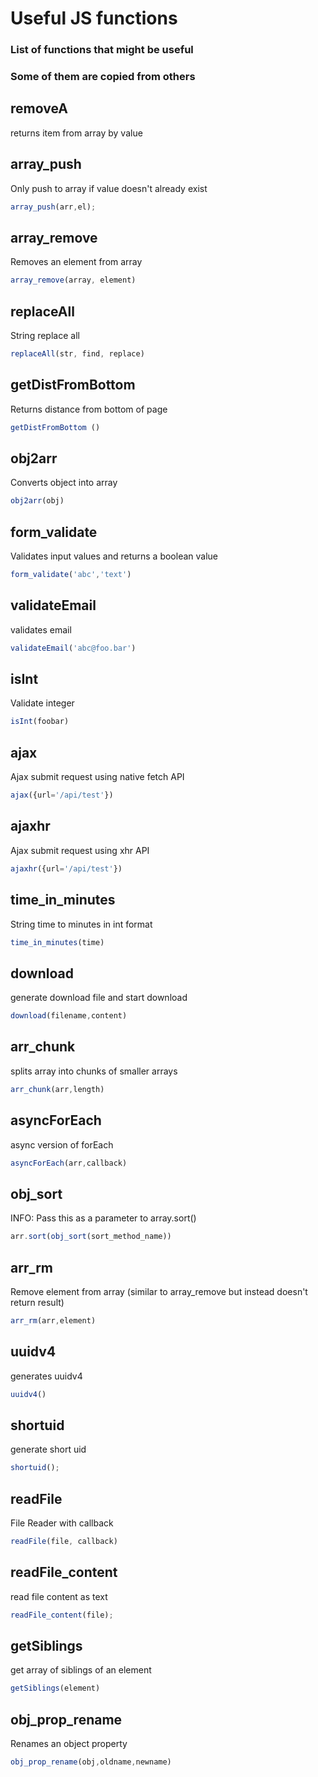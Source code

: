 # Useful JS functions
### List of functions that might be useful
### Some of them are copied from others


## removeA
returns item from array by value

## array_push 
Only push to array if value doesn't already exist
```javascript
array_push(arr,el);
```


## array_remove
Removes an element from array
```javascript
array_remove(array, element)
```


## replaceAll
String replace all
```javascript
replaceAll(str, find, replace)
```



## getDistFromBottom
Returns distance from bottom of page
```javascript
getDistFromBottom ()
```


## obj2arr
Converts object into array
```javascript
obj2arr(obj)
```


## form_validate
Validates input values and returns a boolean value
```javascript
form_validate('abc','text')
```


## validateEmail
validates email
```javascript
validateEmail('abc@foo.bar')
```


## isInt
Validate integer
```javascript
isInt(foobar)
```


## ajax
Ajax submit request using native fetch API
```javascript
ajax({url='/api/test'})
```


## ajaxhr
Ajax submit request using xhr API
```javascript
ajaxhr({url='/api/test'})
```


## time_in_minutes
String time to minutes in int format
```javascript
time_in_minutes(time)
```


## download
generate download file and start download 
```javascript
download(filename,content)
```


## arr_chunk
splits array into chunks of smaller arrays
```javascript
arr_chunk(arr,length)
```


## asyncForEach
async version of forEach
```javascript
asyncForEach(arr,callback)
```


## obj_sort
INFO: Pass this as a parameter to array.sort()
```javascript
arr.sort(obj_sort(sort_method_name))
```

## arr_rm
Remove element from array (similar to array_remove but instead doesn't return result)
```javascript
arr_rm(arr,element)
```


## uuidv4
generates uuidv4
```javascript
uuidv4()
```


## shortuid
generate short uid
```javascript
shortuid();
```

## readFile
File Reader with callback
```javascript
readFile(file, callback)
```


## readFile_content
read file content as text
```javascript
readFile_content(file);
```



## getSiblings
get array of siblings of an element
```javascript
getSiblings(element)
```


## obj_prop_rename
Renames an object property
```javascript
obj_prop_rename(obj,oldname,newname)
```
